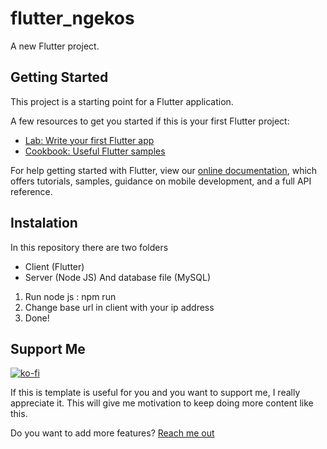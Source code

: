 # flutter_ngekos

A new Flutter project.

## Getting Started

This project is a starting point for a Flutter application.

A few resources to get you started if this is your first Flutter project:

- [Lab: Write your first Flutter app](https://flutter.dev/docs/get-started/codelab)
- [Cookbook: Useful Flutter samples](https://flutter.dev/docs/cookbook)

For help getting started with Flutter, view our
[online documentation](https://flutter.dev/docs), which offers tutorials,
samples, guidance on mobile development, and a full API reference.

## Instalation

In this repository there are two folders
- Client (Flutter)
- Server (Node JS)
And database file (MySQL)

1. Run node js : npm run
2. Change base url in client with your ip address
3. Done!

## Support Me
[![ko-fi](https://ko-fi.com/img/githubbutton_sm.svg)](https://ko-fi.com/R5R27Z8R8)

If this is template is useful for you and you want to support me, I really appreciate it. 
This will give me motivation to keep doing more content like this.

Do you want to add more features? [Reach me out](https://reven-erlangga.carrd.co/)